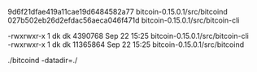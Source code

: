 9d6f21dfae419a11cae19d6484582a77  bitcoin-0.15.0.1/src/bitcoind     
027b502eb26d2efdac56aeca046f471d  bitcoin-0.15.0.1/src/bitcoin-cli     

-rwxrwxr-x 1 dk dk  4390768 Sep 22 15:25 bitcoin-0.15.0.1/src/bitcoin-cli     
-rwxrwxr-x 1 dk dk 11365864 Sep 22 15:25 bitcoin-0.15.0.1/src/bitcoind


./bitcoind -datadir=./    


